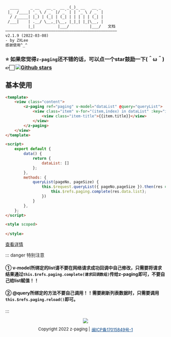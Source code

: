 ```html                                  
  ____     _ __   __ _  __ _(_)_ __   __ _ 
 |_  /____| '_ \ / _` |/ _` | | '_ \ / _` |
  / /_____| |_) | (_| | (_| | | | | | (_| |
 /___|    | .__/ \__,_|\__, |_|_| |_|\__, |
          |_|          |___/         |___/   文档
—————————————————————————————————————————————————
v2.1.9 (2022-03-08)
- by ZXLee
感谢使用^_^
```
###  ⭐️ 如果您觉得`z-paging`还不错的话，可以点一个star鼓励一下(＾ω＾)👉🏻  [![Github stars](https://img.shields.io/github/stars/smilezxlee/uni-z-paging?logo=GitHub)](https://github.com/SmileZXLee/uni-z-paging)
## 基本使用
```html
<template>
    <view class="content">
        <z-paging ref="paging" v-model="dataList" @query="queryList">
            <view class="item" v-for="(item,index) in dataList" :key="index">
                <view class="item-title">{{item.title}}</view>
            </view>
        </z-paging>
    </view>
</template>

<script>
    export default {
        data() {
            return {
                dataList: []
            };
        },
        methods: {
            queryList(pageNo, pageSize) {
                this.$request.queryList({ pageNo,pageSize }).then(res => {
                	this.$refs.paging.complete(res.data.list);
                })
            }
        },
    };
</script>

<style scoped>
    
</style>
```
[查看详情](../start/use.html)

::: danger 特别注意
#### ① v-model所绑定的list请不要在网络请求成功回调中自己修改，只需要将请求结果通过`this.$refs.paging.complete(请求回调数组)`传给z-paging即可，不要自己给list赋值！！
#### ② @query所绑定的方法不要自己调用！！需要刷新列表数据时，只需要调用`this.$refs.paging.reload()`即可。
:::

<center style="margin-bottom:10px;"><img src="https://visitor-badge.glitch.me/badge?page_id=smilezxlee.z-paging" /></center> 
<div style="margin-bottom:-80px; display:flex;justify-content: center;font-size:13px;">Copyright 2022 z-paging | <a style="color: #014084;margin-left:5px;" href="https://beian.miit.gov.cn/" target="_blank">闽ICP备17015849号-1</a></div>
